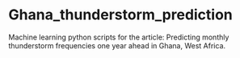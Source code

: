 # Ghana_thunderstorm_prediction
Machine learning python scripts for the article: Predicting monthly thunderstorm frequencies one year ahead in Ghana, West Africa. 
